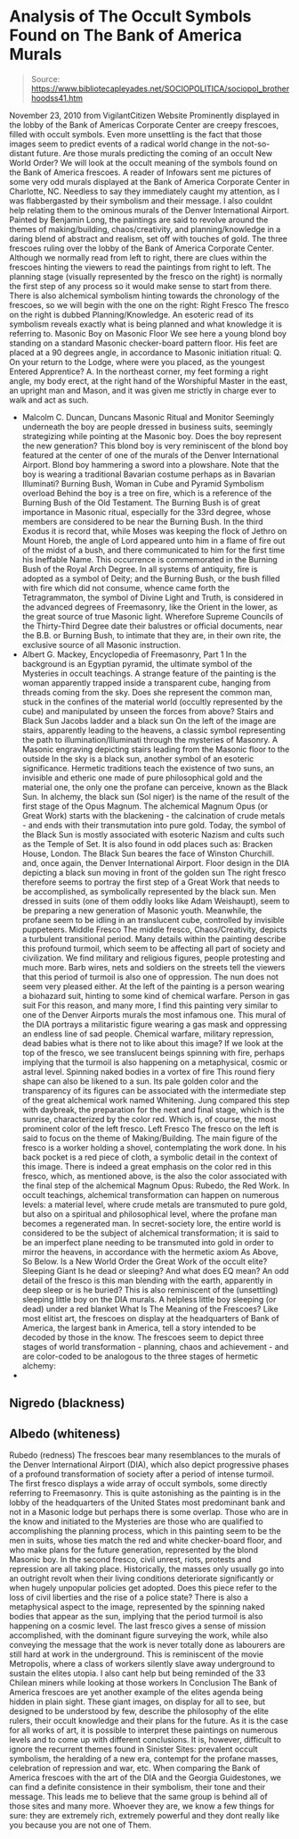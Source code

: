 # Analysis of The Occult Symbols Found on The Bank of America Murals

> Source: https://www.bibliotecapleyades.net/SOCIOPOLITICA/sociopol_brotherhoodss41.htm

November 23, 2010
from
VigilantCitizen Website
Prominently displayed in the
lobby of the Bank of Americas Corporate Center are
creepy frescoes, filled with occult symbols.
Even more unsettling is the
fact that those images seem to predict events of a
radical world change in the not-so-distant future.
Are those murals predicting
the coming of an occult New World Order?
We will look at the occult
meaning of the symbols found on the Bank of America
frescoes.
A reader of Infowars sent me pictures of some
very odd murals displayed at the Bank of America Corporate Center in
Charlotte, NC. Needless to say they immediately caught my attention, as I
was flabbergasted by their symbolism and their message.
I also couldnt help relating them to the
ominous murals of the
Denver International Airport.
Painted by Benjamin Long, the paintings are said
to revolve around the themes of making/building, chaos/creativity, and
planning/knowledge in a daring blend of abstract and realism, set
off with touches of gold.
The three frescoes
ruling over the lobby of
the Bank of America
Corporate Center.
Although we normally read from left to right,
there are clues within the frescoes hinting the viewers to read the
paintings from right to left.
The planning stage (visually represented by
the fresco on the right) is normally the first step of any process so it
would make sense to start from there. There is also alchemical symbolism
hinting towards the chronology of the frescoes, so we will begin with the
one on the right:
Right Fresco
The fresco on the right is dubbed
Planning/Knowledge. An esoteric read of its symbolism reveals exactly
what is being planned and what knowledge it is referring to.
Masonic Boy on Masonic Floor
We see here a young blond boy standing on a
standard Masonic checker-board pattern floor. His feet are placed at a 90
degrees angle, in accordance to Masonic initiation ritual:
Q.
On your return to the Lodge, where were you placed, as the youngest
Entered Apprentice?
A. In
the northeast corner, my feet forming a right angle, my body erect, at
the right hand of the Worshipful Master in the east, an upright man and
Mason, and it was given me strictly in charge ever to walk and act as
such.
- Malcolm C. Duncan, Duncans Masonic Ritual
and Monitor
Seemingly underneath the boy are people dressed
in business suits, seemingly strategizing while pointing at the Masonic boy.
Does the boy represent the new generation?
This blond boy is very reminiscent of the blond
boy featured at the center of one of the murals of the Denver International
Airport.
Blond boy hammering a
sword into a plowshare.
Note that the boy is
wearing a traditional Bavarian costume
perhaps as in Bavarian
Illuminati?
Burning Bush, Woman in Cube and
Pyramid
Symbolism overload
Behind the boy is a tree on fire, which is a
reference of the Burning Bush of the Old Testament.
The Burning Bush is of great importance in
Masonic ritual, especially for the 33rd degree, whose members are considered
to be near the Burning Bush.
In the
third Exodus it is record that, while Moses was keeping the flock of
Jethro on Mount Horeb, the angle of Lord appeared unto him in a flame
of fire out of the midst of a bush, and there communicated to him for
the first time his Ineffable Name.
This
occurrence is commemorated in the Burning Bush of the Royal Arch Degree.
In all systems of antiquity, fire is adopted as a symbol of Deity; and
the Burning Bush, or the bush filled with fire which did not consume,
whence came forth the Tetragrammaton, the symbol of Divine Light and
Truth, is considered in the advanced degrees of Freemasonry, like the
Orient in the lower, as the great source of true Masonic light.
Wherefore Supreme Councils of the Thirty-Third Degree date their
balustres or official documents, near the B.B. or Burning Bush, to
intimate that they are, in their own rite, the exclusive source of all
Masonic instruction.
- Albert G. Mackey, Encyclopedia of
Freemasonry, Part 1
In the background is an Egyptian pyramid, the
ultimate symbol of the Mysteries in occult teachings.
A strange feature of the painting is the woman
apparently trapped inside a transparent cube, hanging from threads coming
from the sky.
Does she represent the common man, stuck in the
confines of the material world (occultly represented by the cube) and
manipulated by unseen the forces from above?
Stairs and Black Sun
Jacobs ladder and a black sun
On the left of the image are stairs, apparently
leading to the heavens, a classic symbol representing the path to
illumination/Illuminati through the mysteries of Masonry.
A Masonic engraving
depicting stairs
leading from the
Masonic floor to the outside
In the sky is a black sun, another symbol of an
esoteric significance. Hermetic traditions teach the existence of two suns,
an invisible and etheric one made of pure philosophical gold and the
material one, the only one the profane can perceive, known as the Black Sun.
In alchemy, the black sun (Sol niger) is the
name of the result of the first stage of the Opus Magnum. The
alchemical Magnum Opus (or Great Work) starts with the blackening - the
calcination of crude metals - and ends with their transmutation into pure
gold.
Today, the symbol of the Black Sun is mostly
associated with esoteric Nazism and cults such as the Temple of Set. It is
also found in odd places such as:
Bracken House, London.
The Black Sun beares the face of Winston Churchill.
and, once again, the
Denver International Airport.
Floor design in the DIA
depicting a black sun moving in front of the golden sun
The right fresco therefore seems to portray the
first step of a Great Work that needs to be accomplished, as symbolically
represented by the black sun.
Men dressed in suits (one of them oddly looks
like
Adam Weishaupt), seem to be preparing a
new generation of Masonic youth. Meanwhile, the profane seem to be idling
in an translucent cube, controlled by invisible puppeteers.
Middle Fresco
The middle fresco,
Chaos/Creativity, depicts a turbulent
transitional period.
Many details within the
painting describe this profound turmoil,
which seem to be
affecting all part of society and civilization.
We find military and
religious figures, people protesting and much more.
Barb wires, nets and
soldiers on the streets tell the viewers
that this period of
turmoil is also one of oppression.
The nun does not seem
very pleased either.
At the left of the
painting is a person wearing a biohazard suit,
hinting to some kind of
chemical warfare.
Person in gas suit
For this reason, and
many more, I find this painting
very similar to one of
the Denver Airports murals
the most infamous one.
This mural of the DIA
portrays a militaristic figure
wearing a gas mask and
oppressing an endless line of sad people.
Chemical warfare,
military repression, dead babies
what is there not to
like about this image?
If we look at the top
of the fresco, we see translucent beings spinning with fire,
perhaps implying that
the turmoil is also happening on a metaphysical, cosmic or astral level.
Spinning naked bodies
in a vortex of fire
This round fiery shape can also be likened to a
sun. Its pale golden color and the transparency of its figures can be
associated with the intermediate step of the great alchemical work named
Whitening.
Jung compared this step with daybreak, the
preparation for the next and final stage, which is the sunrise,
characterized by the color red. Which is, of course, the most prominent
color of the left fresco.
Left Fresco
The fresco on the left is said to focus on the
theme of Making/Building.
The main figure of the fresco is a worker
holding a shovel, contemplating the work done. In his back pocket is a red
piece of cloth, a symbolic detail in the context of this image.
There is indeed a great emphasis on the color
red in this fresco, which, as mentioned above, is the also the color
associated with the final step of the alchemical Magnum Opus: Rubedo,
the Red Work.
In occult teachings, alchemical transformation
can happen on numerous levels: a material level, where crude metals are
transmuted to pure gold, but also on a spiritual and philosophical level,
where the profane man becomes a regenerated man.
In secret-society lore, the entire world is
considered to be the subject of alchemical transformation; it is said to be
an imperfect plane needing to be transmuted into gold in order to mirror
the heavens, in accordance with the hermetic axiom As Above, So Below.
Is a
New
World Order the Great Work of the occult elite?
Sleeping Giant
Is he dead or sleeping?
And what does EQ mean?
An odd detail of the fresco is this man blending
with the earth, apparently in deep sleep
or is he buried?
This is also reminiscent of the (unsettling)
sleeping little boy on the DIA murals.
A helpless little boy
sleeping (or dead) under a red blanket
What Is The Meaning of the
Frescoes?
Like most elitist art, the frescoes on display
at the headquarters of Bank of America, the largest bank in
America, tell a story intended to be decoded by those in the know.
The frescoes seem to depict three stages of
world transformation - planning, chaos and achievement - and are color-coded
to be analogous to the three stages of hermetic alchemy:
-
Nigredo (blackness)
-
Albedo (whiteness)
-
Rubedo (redness)
The frescoes bear many resemblances to
the
murals of the Denver International Airport (DIA), which also depict progressive
phases of a profound transformation of society after a period of intense
turmoil.
The first fresco displays a wide array of occult
symbols, some directly referring to Freemasonry. This is quite astonishing
as the painting is in the lobby of the headquarters of the United States
most predominant bank and not in a Masonic lodge
but perhaps there is some
overlap.
Those who are in the know and initiated to the
Mysteries are those who are qualified to accomplishing the planning process,
which in this painting seem to be the men in suits, whose ties match the red
and white checker-board floor, and who make plans for the future generation,
represented by the blond Masonic boy.
In the second fresco, civil unrest, riots,
protests and repression are all taking place. Historically, the masses only
usually go into an outright revolt when their living conditions deteriorate
significantly or when hugely unpopular policies get adopted. Does this piece
refer to the loss of civil liberties and the rise of a police state?
There is also a metaphysical aspect to the
image, represented by the spinning naked bodies that appear as the sun,
implying that the period turmoil is also happening on a cosmic level.
The last fresco gives a sense of mission
accomplished, with the dominant figure surveying the work, while also
conveying the message that the work is never totally done as labourers are
still hard at work in the underground.
This is reminiscent of the movie Metropolis,
where a class of workers silently slave away underground to sustain the
elites utopia.
I also cant help but being reminded of the
33 Chilean
miners while looking at those workers
In Conclusion
The Bank of America frescoes are yet another
example of the elites agenda being hidden in plain sight.
These giant images, on display for all to see,
but designed to be understood by few, describe the philosophy of the elite
rulers, their occult knowledge and their plans for the future. As it is the
case for all works of art, it is possible to interpret these paintings on
numerous levels and to come up with different conclusions.
It is, however, difficult to ignore the
recurrent themes found in Sinister Sites:
prevalent occult symbolism, the heralding of
a new era, contempt for the profane masses, celebration of repression
and war, etc.
When comparing the Bank of America frescoes with
the art of the DIA and
the Georgia Guidestones, we can find a
definite consistence in their symbolism, their tone and their message. This
leads me to believe that the same group is behind all of those sites and
many more.
Whoever they are, we know a few things for sure:
they are extremely rich, extremely powerful
and they dont really like you
because you are not one of Them.
